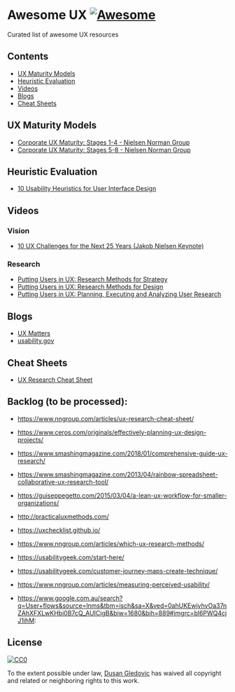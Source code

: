 # Awesome UX [![Awesome](https://awesome.re/badge.svg)](https://awesome.re)


Curated list of awesome UX resources

## Contents

- [UX Maturity Models](#ux-maturity-models)
- [Heuristic Evaluation](#heuristic-evaluation)
- [Videos](#videos)
- [Blogs](#blogs)
- [Cheat Sheets](#cheeat-sheets)

## UX Maturity Models

- [Corporate UX Maturity: Stages 1-4 - Nielsen Norman Group](https://www.nngroup.com/articles/ux-maturity-stages-1-4/)
- [Corporate UX Maturity: Stages 5-8 - Nielsen Norman Group](https://www.nngroup.com/articles/ux-maturity-stages-5-8/)

## Heuristic Evaluation

- [10 Usability Heuristics for User Interface Design](https://www.nngroup.com/articles/ten-usability-heuristics/)

## Videos

### Vision
- [10 UX Challenges for the Next 25 Years (Jakob Nielsen Keynote)](https://www.youtube.com/watch?v=NvEmpLvtSTQ&t=3s)

### Research
- [Putting Users in UX: Research Methods for Strategy](https://www.youtube.com/watch?v=_pZmdeD4u3Y)
- [Putting Users in UX: Research Methods for Design](https://www.youtube.com/watch?v=umIa8cfuXjE)
- [Putting Users in UX: Planning, Executing and Analyzing User Research](https://www.youtube.com/watch?v=A2zniNsJmsg)

## Blogs
- [UX Matters](https://www.uxmatters.com)
- [usability.gov](https://www.usability.gov/)

## Cheat Sheets

- [UX Research Cheat Sheet](https://www.nngroup.com/articles/ux-research-cheat-sheet/)

## Backlog (to be processed):
- https://www.nngroup.com/articles/ux-research-cheat-sheet/
- https://www.ceros.com/originals/effectively-planning-ux-design-projects/
- https://www.smashingmagazine.com/2018/01/comprehensive-guide-ux-research/
- https://www.smashingmagazine.com/2013/04/rainbow-spreadsheet-collaborative-ux-research-tool/
- https://guiseppegetto.com/2015/03/04/a-lean-ux-workflow-for-smaller-organizations/
- http://practicaluxmethods.com/
- https://uxchecklist.github.io/
- https://www.nngroup.com/articles/which-ux-research-methods/
- https://usabilitygeek.com/start-here/
- https://usabilitygeek.com/customer-journey-maps-create-technique/
- https://www.nngroup.com/articles/measuring-perceived-usability/

- https://www.google.com.au/search?q=User+flows&source=lnms&tbm=isch&sa=X&ved=0ahUKEwjvhvOa37nZAhXFXLwKHbi0B7cQ_AUICigB&biw=1680&bih=889#imgrc=bl6PWQ4cjJ1ihM:


## License

[![CC0](http://mirrors.creativecommons.org/presskit/buttons/88x31/svg/cc-zero.svg)](https://creativecommons.org/publicdomain/zero/1.0/)

To the extent possible under law, [Dusan Gledovic](https://gledovic.com) has waived all copyright and related or neighboring rights to this work.
